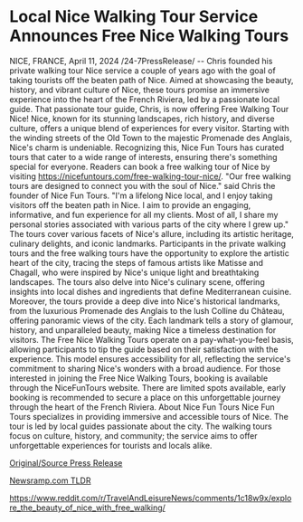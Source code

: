 # Local Nice Walking Tour Service Announces Free Nice Walking Tours

NICE, FRANCE, April 11, 2024 /24-7PressRelease/ -- Chris founded his private walking tour Nice service a couple of years ago with the goal of taking tourists off the beaten path of Nice. Aimed at showcasing the beauty, history, and vibrant culture of Nice, these tours promise an immersive experience into the heart of the French Riviera, led by a passionate local guide. That passionate tour guide, Chris, is now offering Free Walking Tour Nice!   Nice, known for its stunning landscapes, rich history, and diverse culture, offers a unique blend of experiences for every visitor. Starting with the winding streets of the Old Town to the majestic Promenade des Anglais, Nice's charm is undeniable. Recognizing this, Nice Fun Tours has curated tours that cater to a wide range of interests, ensuring there's something special for everyone.  Readers can book a free walking tour of Nice by visiting https://nicefuntours.com/free-walking-tour-nice/.   "Our free walking tours are designed to connect you with the soul of Nice." said Chris the founder of Nice Fun Tours. "I'm a lifelong Nice local, and I enjoy taking visitors off the beaten path in Nice. I aim to provide an engaging, informative, and fun experience for all my clients. Most of all, I share my personal stories associated with various parts of the city where I grew up."  The tours cover various facets of Nice's allure, including its artistic heritage, culinary delights, and iconic landmarks. Participants in the private walking tours and the free walking tours have the opportunity to explore the artistic heart of the city, tracing the steps of famous artists like Matisse and Chagall, who were inspired by Nice's unique light and breathtaking landscapes. The tours also delve into Nice's culinary scene, offering insights into local dishes and ingredients that define Mediterranean cuisine.  Moreover, the tours provide a deep dive into Nice's historical landmarks, from the luxurious Promenade des Anglais to the lush Colline du Château, offering panoramic views of the city. Each landmark tells a story of glamour, history, and unparalleled beauty, making Nice a timeless destination for visitors.  The Free Nice Walking Tours operate on a pay-what-you-feel basis, allowing participants to tip the guide based on their satisfaction with the experience. This model ensures accessibility for all, reflecting the service's commitment to sharing Nice's wonders with a broad audience.  For those interested in joining the Free Nice Walking Tours, booking is available through the NiceFunTours website. There are limited spots available, early booking is recommended to secure a place on this unforgettable journey through the heart of the French Riviera.  About Nice Fun Tours   Nice Fun Tours specializes in providing immersive and accessible tours of Nice. The tour is led by local guides passionate about the city. The walking tours focus on culture, history, and community; the service aims to offer unforgettable experiences for tourists and locals alike. 

[Original/Source Press Release](https://www.24-7pressrelease.com/press-release/509906/local-nice-walking-tour-service-announces-free-nice-walking-tours)
                    

[Newsramp.com TLDR](None) 

https://www.reddit.com/r/TravelAndLeisureNews/comments/1c18w9x/explore_the_beauty_of_nice_with_free_walking/